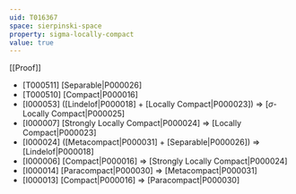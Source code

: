 ```yaml
---
uid: T016367
space: sierpinski-space
property: sigma-locally-compact
value: true
---
```

[[Proof]]

* [T000511] [Separable|P000026]
* [T000510] [Compact|P000016]
* [I000053] ([Lindelof|P000018] + [Locally Compact|P000023]) => [$\sigma$-Locally Compact|P000025]
* [I000007] [Strongly Locally Compact|P000024] => [Locally Compact|P000023]
* [I000024] ([Metacompact|P000031] + [Separable|P000026]) => [Lindelof|P000018]
* [I000006] [Compact|P000016] => [Strongly Locally Compact|P000024]
* [I000014] [Paracompact|P000030] => [Metacompact|P000031]
* [I000013] [Compact|P000016] => [Paracompact|P000030]

